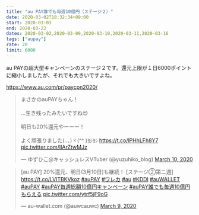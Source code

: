 ```yaml
---
title: "au PAY誰でも毎週10億円（ステージ２）"
date: 2020-03-02T18:32:34+09:00
start: 2020-03-03
end: 2020-03-22
dates: 2020-03-02,2020-03-09,2020-03-10,2020-03-11,2020-03-16
tags: ["aupay"]
rate: 20
limit: 6000
---
```


au PAYの超大型キャンペーンのステージ２です。還元上限が１日6000ポイントに縮小しましたが、それでも大きいですよね。

https://www.au.com/pr/paycpn2020/

<blockquote class="twitter-tweet"><p lang="ja" dir="ltr">まさかのauPAYちゃん！<br><br>…生き残ったみたいですね😍<br><br>明日も20%還元やーーー！<br><br>よく頑張りました(..､)ヾ(^^ )ﾖｼﾖｼ <a href="https://t.co/lPHhLFh8Y7">https://t.co/lPHhLFh8Y7</a> <a href="https://t.co/IIArZtwMJz">pic.twitter.com/IIArZtwMJz</a></p>&mdash; ゆずひこ@キャッシュレスVTuber (@yuzuhiko_blog) <a href="https://twitter.com/yuzuhiko_blog/status/1237291263545597952?ref_src=twsrc%5Etfw">March 10, 2020</a></blockquote> <script async src="https://platform.twitter.com/widgets.js" charset="utf-8"></script>

<blockquote class="twitter-tweet"><p lang="ja" dir="ltr">[au PAY] 20%還元、明日(3月10日)も継続！ [ステージ②第ニ週] <a href="https://t.co/LVlTBKVkoz">https://t.co/LVlTBKVkoz</a> <a href="https://twitter.com/hashtag/auPAY?src=hash&amp;ref_src=twsrc%5Etfw">#auPAY</a> <a href="https://twitter.com/hashtag/%E3%83%AF%E3%83%AC%E3%82%AB?src=hash&amp;ref_src=twsrc%5Etfw">#ワレカ</a> <a href="https://twitter.com/hashtag/au?src=hash&amp;ref_src=twsrc%5Etfw">#au</a> <a href="https://twitter.com/hashtag/KDDI?src=hash&amp;ref_src=twsrc%5Etfw">#KDDI</a> <a href="https://twitter.com/hashtag/auWALLET?src=hash&amp;ref_src=twsrc%5Etfw">#auWALLET</a> <a href="https://twitter.com/hashtag/auPAY?src=hash&amp;ref_src=twsrc%5Etfw">#auPAY</a> <a href="https://twitter.com/hashtag/auPAY%E6%AF%8E%E9%80%B1%E7%B7%8F%E9%A1%8D10%E5%84%84%E5%86%86%E3%82%AD%E3%83%A3%E3%83%B3%E3%83%9A%E3%83%BC%E3%83%B3?src=hash&amp;ref_src=twsrc%5Etfw">#auPAY毎週総額10億円キャンペーン</a> <a href="https://twitter.com/hashtag/auPAY%E8%AA%B0%E3%81%A7%E3%82%82%E6%AF%8E%E9%80%B110%E5%84%84%E5%86%86%E3%82%82%E3%82%89%E3%81%88%E3%82%8B?src=hash&amp;ref_src=twsrc%5Etfw">#auPAY誰でも毎週10億円もらえる</a> <a href="https://t.co/ytrf5jF9oG">pic.twitter.com/ytrf5jF9oG</a></p>&mdash; au-wallet.com (@auwcauwc) <a href="https://twitter.com/auwcauwc/status/1236965697017630720?ref_src=twsrc%5Etfw">March 9, 2020</a></blockquote> <script async src="https://platform.twitter.com/widgets.js" charset="utf-8"></script>
